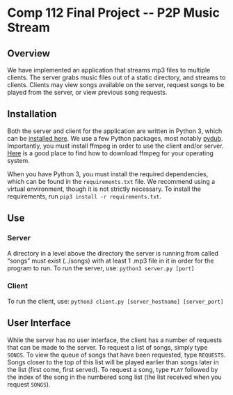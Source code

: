 # Comp 112 Final Project -- P2P Music Stream

## Overview
We have implemented an application that streams mp3 files to multiple clients. The server grabs music files out of a static directory, and streams to clients. Clients may view songs available on the server, request songs to be played from the server, or view previous song requests.

## Installation
Both the server and client for the application are written in Python 3, which can be [installed here](https://www.python.org/downloads/). We use a few Python packages, most notably [pydub](https://github.com/jiaaro/pydub). Importantly, you must install ffmpeg in order to use the client and/or server. [Here](https://github.com/adaptlearning/adapt_authoring/wiki/Installing-FFmpeg) is a good place to find how to download ffmpeg for your operating system.

When you have Python 3, you must install the required dependencies, which can be found in the `requirements.txt` file. We recommend using a virtual environment, though it is not strictly necessary. To install the requirements, run `pip3 install -r requirements.txt`.

## Use
### Server
A directory in a level above the directory the server is running from called “songs” must exist (../songs) with at least 1 .mp3 file in it in order for the program to run.
To run the server, use:
`python3 server.py [port]`

### Client
To run the client, use:
`python3 client.py [server_hostname] [server_port]`

## User Interface
While the server has no user interface, the client has a number of requests that can be made to the server. To request a list of songs, simply type `SONGS`. To view the queue of songs that have been requested, type `REQUESTS`. Songs closer to the top of this list will be played earlier than songs later in the list (first come, first served). To request a song, type `PLAY` followed by the index of the song in the numbered song list (the list received when you request `SONGS`).
